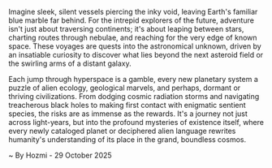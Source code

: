 
Imagine sleek, silent vessels piercing the inky void, leaving Earth's familiar blue marble far behind. For the intrepid explorers of the future, adventure isn't just about traversing continents; it's about leaping between stars, charting routes through nebulae, and reaching for the very edge of known space. These voyages are quests into the astronomical unknown, driven by an insatiable curiosity to discover what lies beyond the next asteroid field or the swirling arms of a distant galaxy.

Each jump through hyperspace is a gamble, every new planetary system a puzzle of alien ecology, geological marvels, and perhaps, dormant or thriving civilizations. From dodging cosmic radiation storms and navigating treacherous black holes to making first contact with enigmatic sentient species, the risks are as immense as the rewards. It's a journey not just across light-years, but into the profound mysteries of existence itself, where every newly cataloged planet or deciphered alien language rewrites humanity's understanding of its place in the grand, boundless cosmos.

~ By Hozmi - 29 October 2025
